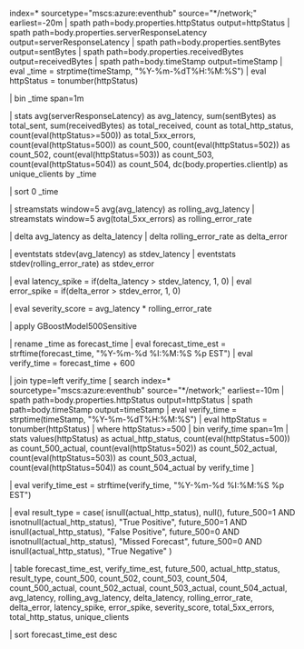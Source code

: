 index=* sourcetype="mscs:azure:eventhub" source="*/network;" earliest=-20m
| spath path=body.properties.httpStatus output=httpStatus
| spath path=body.properties.serverResponseLatency output=serverResponseLatency
| spath path=body.properties.sentBytes output=sentBytes
| spath path=body.properties.receivedBytes output=receivedBytes
| spath path=body.timeStamp output=timeStamp
| eval _time = strptime(timeStamp, "%Y-%m-%dT%H:%M:%S")
| eval httpStatus = tonumber(httpStatus)

| bin _time span=1m

| stats 
    avg(serverResponseLatency) as avg_latency,
    sum(sentBytes) as total_sent,
    sum(receivedBytes) as total_received,
    count as total_http_status,
    count(eval(httpStatus>=500)) as total_5xx_errors,
    count(eval(httpStatus=500)) as count_500,
    count(eval(httpStatus=502)) as count_502,
    count(eval(httpStatus=503)) as count_503,
    count(eval(httpStatus=504)) as count_504,
    dc(body.properties.clientIp) as unique_clients
  by _time

| sort 0 _time

| streamstats window=5 avg(avg_latency) as rolling_avg_latency
| streamstats window=5 avg(total_5xx_errors) as rolling_error_rate

| delta avg_latency as delta_latency
| delta rolling_error_rate as delta_error

| eventstats stdev(avg_latency) as stdev_latency
| eventstats stdev(rolling_error_rate) as stdev_error

| eval latency_spike = if(delta_latency > stdev_latency, 1, 0)
| eval error_spike = if(delta_error > stdev_error, 1, 0)

| eval severity_score = avg_latency * rolling_error_rate

| apply GBoostModel500Sensitive

| rename _time as forecast_time
| eval forecast_time_est = strftime(forecast_time, "%Y-%m-%d %I:%M:%S %p EST")
| eval verify_time = forecast_time + 600

| join type=left verify_time
    [
      search index=* sourcetype="mscs:azure:eventhub" source="*/network;" earliest=-10m
      | spath path=body.properties.httpStatus output=httpStatus
      | spath path=body.timeStamp output=timeStamp
      | eval verify_time = strptime(timeStamp, "%Y-%m-%dT%H:%M:%S")
      | eval httpStatus = tonumber(httpStatus)
      | where httpStatus>=500
      | bin verify_time span=1m
      | stats 
          values(httpStatus) as actual_http_status,
          count(eval(httpStatus=500)) as count_500_actual,
          count(eval(httpStatus=502)) as count_502_actual,
          count(eval(httpStatus=503)) as count_503_actual,
          count(eval(httpStatus=504)) as count_504_actual
      by verify_time
    ]

| eval verify_time_est = strftime(verify_time, "%Y-%m-%d %I:%M:%S %p EST")

| eval result_type = case(
    isnull(actual_http_status), null(),
    future_500=1 AND isnotnull(actual_http_status), "True Positive",
    future_500=1 AND isnull(actual_http_status), "False Positive",
    future_500=0 AND isnotnull(actual_http_status), "Missed Forecast",
    future_500=0 AND isnull(actual_http_status), "True Negative"
)

| table forecast_time_est, verify_time_est, future_500, actual_http_status, result_type, 
        count_500, count_502, count_503, count_504,
        count_500_actual, count_502_actual, count_503_actual, count_504_actual,
        avg_latency, rolling_avg_latency, delta_latency, rolling_error_rate, delta_error, latency_spike, error_spike, severity_score, total_5xx_errors, total_http_status, unique_clients

| sort forecast_time_est desc
